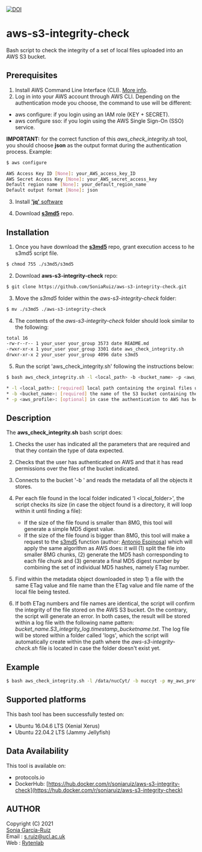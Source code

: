 [![DOI](https://zenodo.org/badge/DOI/10.5281/zenodo.5012285.svg)](https://doi.org/10.5281/zenodo.5012285)

# aws-s3-integrity-check

Bash script to check the integrity of a set of local files uploaded into an AWS S3 bucket.

## Prerequisites

1. Install AWS Command Line Interface (CLI). [More info](https://docs.aws.amazon.com/cli/latest/userguide/getting-started-install.html).
2. Log in into your AWS account through AWS CLI. Depending on the authentication mode you choose, the command to use will be different:

* aws configure: if you login using an IAM role (KEY + SECRET).
* aws configure sso: if you login using the AWS Single Sign-On (SSO) service.

**IMPORTANT:** for the correct function of this *aws_check_integrity.sh* tool, you should choose **json** as the output format during the authentication process. Example:

```bash
$ aws configure 

AWS Access Key ID [None]: your_AWS_access_key_ID 
AWS Secret Access Key [None]: your_AWS_secret_access_key 
Default region name [None]: your_default_region_name 
Default output format [None]: json 

```

3. Install [**'jq'** software](https://stedolan.github.io/jq/)

4. Download [**s3md5**](https://github.com/antespi/s3md5) repo.


## Installation

1. Once you have download the [**s3md5**](https://github.com/antespi/s3md5) repo, grant execution access to he s3md5 script file.
```sh
$ chmod 755 ./s3md5/s3md5
```
2. Download **aws-s3-integrity-check** repo:
```sh
$ git clone https://github.com/SoniaRuiz/aws-s3-integrity-check.git
```
3. Move the *s3md5* folder within the *aws-s3-integrity-check* folder:
```sh
$ mv ./s3md5 ./aws-s3-integrity-check
```
4. The contents of the *aws-s3-integrity-check* folder should look similar to the following:
```sh
total 16
-rw-r--r-- 1 your_user your_group 3573 date README.md
-rwxr-xr-x 1 your_user your_group 3301 date aws_check_integrity.sh
drwxr-xr-x 2 your_user your_group 4096 date s3md5
```
5. Run the script 'aws_check_integrity.sh' following the instructions below:

```bash
$ bash aws_check_integrity.sh -l <local_path> -b <bucket_name> -p <aws_profile>

* -l <local_path>: [required] local path containing the orginal files uploaded to AWS S3 that we want to test their integrity. Example: -l /data/nucCyt/. 
* -b <bucket_name>: [required] the name of the S3 bucket containing the files that we want to check their integrity. Example: -b nuccyt. 
* -p <aws_profile>: [optional] in case the authentication to AWS has been done using SSO, indicate the aws profile
```


## Description

The **aws_check_integrity.sh** bash script does:

1. Checks the user has indicated all the parameters that are required and that they contain the type of data expected.

2. Checks that the user has authenticated on AWS and that it has read permissions over the files of the bucket indicated.

3. Connects to the bucket '-b <bucket>' and reads the metadata of all the objects it stores.

4. Per each file found in the local folder indicated 'l <local_folder>', the script checks its size (in case the object found is a directory, it will loop within it until finding a file):

   * If the size of the file found is smaller than 8MG, this tool will generate a simple MD5 digest value.
   * If the size of the file found is bigger than 8MG, this tool will make a request to the [s3md5](https://github.com/antespi/s3md5) function (author: [Antonio Espinosa](https://github.com/antespi)) which will apply the same algorithm as AWS does: it will (1) split the file into smaller 8MG chunks, (2) generate the MD5 hash corresponding to each file chunk and (3) generate a final MD5 digest number by combining the set of individual MD5 hashes, namely ETag number.

5. Find within the metadata object downloaded in step 1) a file with the same ETag value and file name than the ETag value and file name of the local file being tested.

6. If both ETag numbers and file names are identical, the script will confirm the integrity of the file stored on the AWS S3 bucket. On the contrary, the script will generate an error. In both cases, the result will be stored within a log file with the following name pattern: *bucket_name.S3_integrity_log.timestamp_bucketname.txt*. The log file will be stored within a folder called 'logs', which the script will automatically create within the path where the *aws-s3-integrity-check.sh* file is located in case the folder doesn't exist yet.


## Example

```sh
$ bash aws_check_integrity.sh -l /data/nucCyt/ -b nuccyt -p my_aws_profile
```

## Supported platforms

This bash tool has been successfully tested on:

* Ubuntu 16.04.6 LTS (Xenial Xerus)
* Ubuntu 22.04.2 LTS (Jammy Jellyfish)

## Data Availability

This tool is available on:

* protocols.io
* DockerHub: [https://hub.docker.com/r/soniaruiz/aws-s3-integrity-check](https://hub.docker.com/r/soniaruiz/aws-s3-integrity-check)

## AUTHOR

Copyright (C) 2021<br />
[Sonia García-Ruiz](https://github.com/SoniaRuiz)<br />
Email : s.ruiz@ucl.ac.uk<br />
Web   : [Rytenlab](https://rytenlab.com/)

